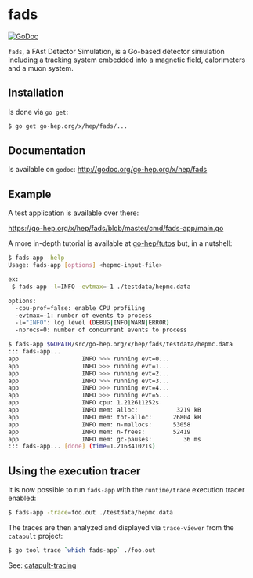 fads
====

[![GoDoc](https://godoc.org/go-hep.org/x/hep/fads?status.svg)](https://godoc.org/go-hep.org/x/hep/fads)

`fads`, a FAst Detector Simulation, is a Go-based detector simulation including a tracking system embedded into a magnetic field, calorimeters and a muon system.

## Installation

Is done via `go get`:

```sh
$ go get go-hep.org/x/hep/fads/...
```

## Documentation

Is available on `godoc`: http://godoc.org/go-hep.org/x/hep/fads

## Example

A test application is available over there:

https://go-hep.org/x/hep/fads/blob/master/cmd/fads-app/main.go

A more in-depth tutorial is available at [go-hep/tutos](https://github.com/go-hep/tutos) but, in a nutshell:

```sh
$ fads-app -help
Usage: fads-app [options] <hepmc-input-file>

ex:
 $ fads-app -l=INFO -evtmax=-1 ./testdata/hepmc.data

options:
  -cpu-prof=false: enable CPU profiling
  -evtmax=-1: number of events to process
  -l="INFO": log level (DEBUG|INFO|WARN|ERROR)
  -nprocs=0: number of concurrent events to process

$ fads-app $GOPATH/src/go-hep.org/x/hep/fads/testdata/hepmc.data
::: fads-app...
app                  INFO >>> running evt=0...
app                  INFO >>> running evt=1...
app                  INFO >>> running evt=2...
app                  INFO >>> running evt=3...
app                  INFO >>> running evt=4...
app                  INFO >>> running evt=5...
app                  INFO cpu: 1.212611252s
app                  INFO mem: alloc:           3219 kB
app                  INFO mem: tot-alloc:      26804 kB
app                  INFO mem: n-mallocs:      53058
app                  INFO mem: n-frees:        52419
app                  INFO mem: gc-pauses:         36 ms
::: fads-app... [done] (time=1.216341021s)
```

## Using the execution tracer

It is now possible to run `fads-app` with the `runtime/trace` execution tracer
enabled:

```sh
$ fads-app -trace=foo.out ./testdata/hepmc.data
```

The traces are then analyzed and displayed via `trace-viewer` from the
`catapult` project:

```sh
$ go tool trace `which fads-app` ./foo.out
```

See: [catapult-tracing](https://github.com/catapult-project/catapult/tree/master/tracing#readme)
